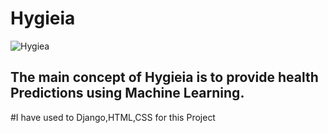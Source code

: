 # Hygieia

![Hygiea](https://user-images.githubusercontent.com/69431876/134715320-fb26b82e-7839-4588-acd5-b7767c0c05e4.gif)

## The main concept of Hygieia is to provide health Predictions using Machine Learning.

#I have used to Django,HTML,CSS for this Project

